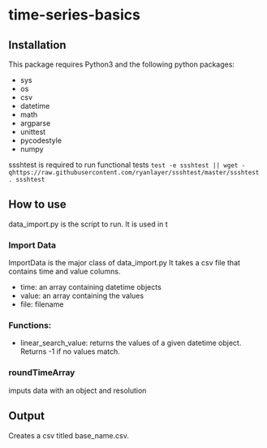 # time-series-basics

## Installation

This package requires Python3 and the following python packages:

- sys
- os
- csv
- datetime
- math
- argparse
- unittest
- pycodestyle
- numpy

ssshtest is required to run functional tests `test -e ssshtest || wget -qhttps://raw.githubusercontent.com/ryanlayer/ssshtest/master/ssshtest . ssshtest`

## How to use

data_import.py is the script to run. It is used in t

### Import Data

ImportData is the major class of data_import.py It takes a csv file that contains time and value columns.

- time: an array containing datetime objects
- value: an array containing the values
- file: filename

### Functions:

- linear_search_value: returns the values of a given datetime object. Returns -1 if no values match.

### roundTimeArray
imputs data with an object and resolution


## Output

Creates a csv titled base_name.csv.
